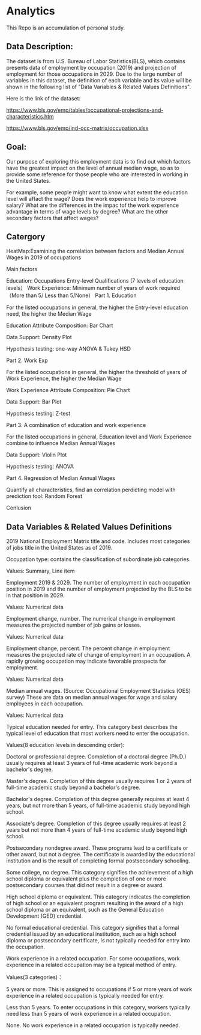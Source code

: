 # Analytics
This Repo is an accumulation of personal study.


## Data Description:
The dataset is from U.S. Bureau of Labor Statistics(BLS), which contains presents data of employment by occupation (2019) and projection of employment for those occupations in 2029. Due to the large number of variables in this dataset, the definition of each variable and its value will be shown in the following list of "Data Variables & Related Values Definitions".

Here is the link of the dataset:

https://www.bls.gov/emp/tables/occupational-projections-and-characteristics.htm

https://www.bls.gov/emp/ind-occ-matrix/occupation.xlsx

## Goal:
Our purpose of exploring this employment data is to find out which factors have the greatest impact on the level of annual median wage, so as to provide some reference for those people who are interested in working in the United States.

For example, some people might want to know what extent the education level will affact the wage? Does the work experience help to improve salary? What are the differences in the impac tof the work experience advantage in terms of wage levels by degree? What are the other secondary factors that affect wages?

## Catergory
HeatMap:Examining the correlation between factors and Median Annual Wages in 2019 of occupations

Main factors

Education: Occupations Entry-level Qualifications (7 levels of education levels）
Work Experience: Minimum number of years of work required （More than 5/ Less than 5/None）
Part 1. Education

For the listed occupations in general, the higher the Entry-level education need, the higher the Median Wage

Education Attribute Composition: Bar Chart

Data Support: Density Plot

Hypothesis testing: one-way ANOVA & Tukey HSD

Part 2. Work Exp

For the listed occupations in general, the higher the threshold of years of Work Experience, the higher the Median Wage

Work Experience Attribute Composition: Pie Chart

Data Support: Bar Plot

Hypothesis testing: Z-test

Part 3. A combination of education and work experience

For the listed occupations in general, Education level and Work Experience combine to influence Median Annual Wages

Data Support: Violin Plot

Hypothesis testing: ANOVA

Part 4. Regression of Median Annual Wages

Quantify all characteristics, find an correlation perdicting model with prediction tool: Random Forest

Conlusion


## Data Variables & Related Values Definitions
2019 National Employment Matrix title and code. Includes most categories of jobs title in the United States as of 2019.

Occupation type: contains the classification of subordinate job categories.

Values: Summary, Line item

Employment 2019 & 2029. The number of employment in each occupation position in 2019 and the number of employment projected by the BLS to be in that position in 2029.

Values: Numerical data

Employment change, number. The numerical change in employment measures the projected number of job gains or losses.

Values: Numerical data

Employment change, percent. The percent change in employment measures the projected rate of change of employment in an occupation. A rapidly growing occupation may indicate favorable prospects for employment.

Values: Numerical data

Median annual wages. (Source: Occupational Employment Statistics (OES) survey) These are data on median annual wages for wage and salary employees in each occupation.

Values: Numerical data

Typical education needed for entry. This category best describes the typical level of education that most workers need to enter the occupation.

Values(8 education levels in descending order):

Doctoral or professional degree. Completion of a doctoral degree (Ph.D.) usually requires at least 3 years of full-time academic work beyond a bachelor's degree.

Master's degree. Completion of this degree usually requires 1 or 2 years of full-time academic study beyond a bachelor's degree.

Bachelor's degree. Completion of this degree generally requires at least 4 years, but not more than 5 years, of full-time academic study beyond high school.

Associate's degree. Completion of this degree usually requires at least 2 years but not more than 4 years of full-time academic study beyond high school.

Postsecondary nondegree award. These programs lead to a certificate or other award, but not a degree. The certificate is awarded by the educational institution and is the result of completing formal postsecondary schooling.

Some college, no degree. This category signifies the achievement of a high school diploma or equivalent plus the completion of one or more postsecondary courses that did not result in a degree or award.

High school diploma or equivalent. This category indicates the completion of high school or an equivalent program resulting in the award of a high school diploma or an equivalent, such as the General Education Development (GED) credential.

No formal educational credential. This category signifies that a formal credential issued by an educational institution, such as a high school diploma or postsecondary certificate, is not typically needed for entry into the occupation.

Work experience in a related occupation. For some occupations, work experience in a related occupation may be a typical method of entry.

Values(3 categories)：

5 years or more. This is assigned to occupations if 5 or more years of work experience in a related occupation is typically needed for entry.

Less than 5 years. To enter occupations in this category, workers typically need less than 5 years of work experience in a related occupation.

None. No work experience in a related occupation is typically needed.
